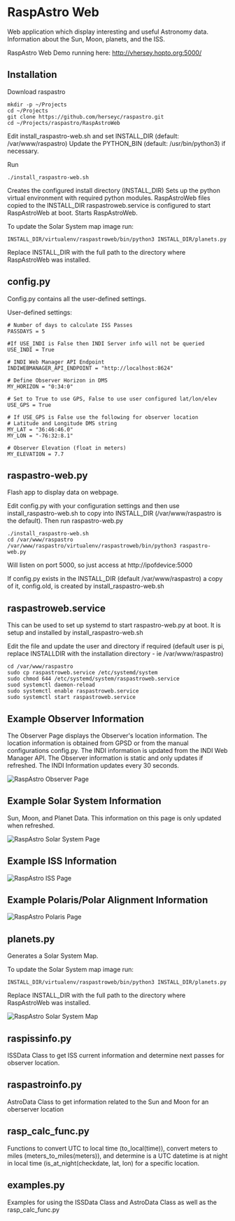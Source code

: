 # RaspAstro Web
Web application which display interesting and useful Astronomy data.  Information about the Sun, Moon, planets, and the ISS.

RaspAstro Web Demo running here: http://vhersey.hopto.org:5000/

## Installation 
Download raspastro
```
mkdir -p ~/Projects
cd ~/Projects
git clone https://github.com/herseyc/raspastro.git
cd ~/Projects/raspastro/RaspAstroWeb
```
Edit install_raspastro-web.sh and set INSTALL_DIR (default: /var/www/raspastro) 
Update the PYTHON_BIN (default: /usr/bin/python3) if necessary.

Run
```
./install_raspastro-web.sh
```
Creates the configured install directory (INSTALL_DIR)
Sets up the python virtual environment with required python modules.
RaspAstroWeb files copied to the INSTALL_DIR
raspastroweb.service is configured to start RaspAstroWeb at boot. 
Starts RaspAstroWeb.  

To update the Solar System map image run:
```
INSTALL_DIR/virtualenv/raspastroweb/bin/python3 INSTALL_DIR/planets.py
```
Replace INSTALL_DIR with the full path to the directory where RaspAstroWeb was installed.

## config.py 
Config.py contains all the user-defined settings.

User-defined settings:
```
# Number of days to calculate ISS Passes
PASSDAYS = 5

#If USE_INDI is False then INDI Server info will not be queried
USE_INDI = True

# INDI Web Manager API Endpoint
INDIWEBMANAGER_API_ENDPOINT = "http://localhost:8624"

# Define Observer Horizon in DMS
MY_HORIZON = "0:34:0"

# Set to True to use GPS, False to use user configured lat/lon/elev
USE_GPS = True

# If USE_GPS is False use the following for observer location
# Latitude and Longitude DMS string
MY_LAT = "36:46:46.0"
MY_LON = "-76:32:8.1"

# Observer Elevation (float in meters)
MY_ELEVATION = 7.7
```

## raspastro-web.py
Flash app to display data on webpage. 

Edit config.py with your configuration settings and then use install_raspastro-web.sh to copy into INSTALL_DIR (/var/www/raspastro is the default).  Then run raspastro-web.py
```
./install_raspastro-web.sh
cd /var/www/raspastro
/var/www/raspastro/virtualenv/raspastroweb/bin/python3 raspastro-web.py
```

Will listen on port 5000, so just access at http://ipofdevice:5000 

If config.py exists in the INSTALL_DIR (default /var/www/raspastro) a copy of it, config.old, is created by install_raspastro-web.sh

## raspastroweb.service
This can be used to set up systemd to start raspastro-web.py at boot.
It is setup and installed by install_raspastro-web.sh

Edit the file and update the user and directory if required (default user is pi, replace INSTALLDIR with the installation directory - ie /var/www/raspastro)
```
cd /var/www/raspastro
sudo cp raspastroweb.service /etc/systemd/system
sudo chmod 644 /etc/systemd/system/raspastroweb.service
suod systemctl daemon-reload
sudo systemctl enable raspastroweb.service
sudo systemctl start raspastroweb.service
```

## Example Observer Information
The Observer Page displays the Observer's location information. The location information is obtained from GPSD or from the manual configurations config.py.  The INDI information is updated from the INDI Web Manager API.  The Observer information is static and only updates if refreshed.  The INDI Information updates every 30 seconds. 

![RaspAstro Observer Page](https://github.com/herseyc/raspastro/blob/master/RaspAstroWeb/img/raspastro-observer-page.png?raw=true)

## Example Solar System Information
Sun, Moon, and Planet Data.  This information on this page is only updated when refreshed.

![RaspAstro Solar System Page](https://github.com/herseyc/raspastro/blob/master/RaspAstroWeb/img/raspastro-solarsystem-page.png?raw=true)

## Example ISS Information
![RaspAstro ISS Page](https://github.com/herseyc/raspastro/blob/master/RaspAstroWeb/img/raspastro-iss-page.png?raw=true)

## Example Polaris/Polar Alignment Information
![RaspAstro Polaris Page](https://github.com/herseyc/raspastro/blob/master/RaspAstroWeb/img/raspastro-polaris-page.png?raw=true)

## planets.py
Generates a Solar System Map. 

To update the Solar System map image run:
```
INSTALL_DIR/virtualenv/raspastroweb/bin/python3 INSTALL_DIR/planets.py
```
Replace INSTALL_DIR with the full path to the directory where RaspAstroWeb was installed.

![RaspAstro Solar System Map](https://github.com/herseyc/raspastro/blob/master/RaspAstroWeb/static/planets.png?raw=true)


## raspissinfo.py
ISSData Class to get ISS current information and determine next passes for observer location.

## raspastroinfo.py
AstroData Class to get information related to the Sun and Moon for an oberserver location

## rasp_calc_func.py
Functions to convert UTC to local time (to_local(time)), convert meters to miles (meters_to_miles(meters)), and determine is a UTC datetime is at night in local time (is_at_night(checkdate, lat, lon) for a specific location.

## examples.py
Examples for using the ISSData Class and AstroData Class as well as the rasp_calc_func.py
